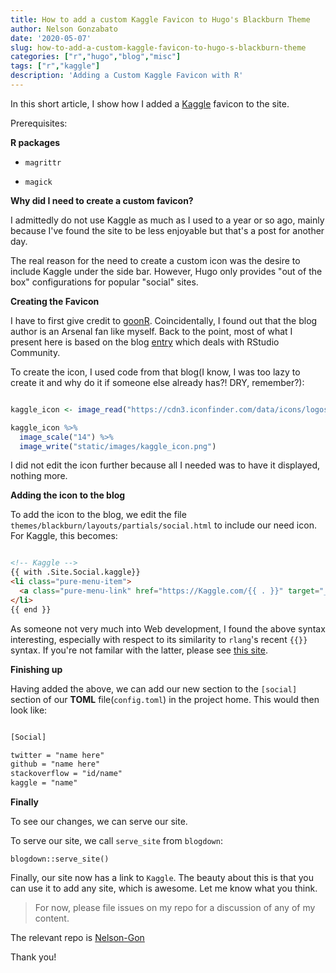 ```yaml
---
title: How to add a custom Kaggle Favicon to Hugo's Blackburn Theme
author: Nelson Gonzabato
date: '2020-05-07'
slug: how-to-add-a-custom-kaggle-favicon-to-hugo-s-blackburn-theme
categories: ["r","hugo","blog","misc"]
tags: ["r","kaggle"]
description: 'Adding a Custom Kaggle Favicon with R'
---
```


In this short article, I show how I added a [Kaggle](https://www.kaggle.com) favicon to the site.

Prerequisites:

**R packages**

* `magrittr`

* `magick`

**Why did I need to create a custom favicon?**

I admittedly do not use Kaggle as much as I used to a year or so ago, mainly because I've found the site to be less enjoyable but that's a post for another day. 

The real reason for the need to create a custom icon was the desire to include Kaggle under the  side bar. However, Hugo only provides "out of the box" configurations for popular "social" sites.

**Creating the Favicon**

I have to first give credit to [goonR](https://tbradley1013.github.io/). Coincidentally, I found out that the blog author is an Arsenal fan like myself. Back to the point, most of what I present here is based on the blog [entry](https://tbradley1013.github.io/2018/08/24/add-rstudio-community-to-your-blogs-social-links/) which deals with RStudio Community.

To create the icon, I used code from that blog(I know, I was too lazy to create it and why do it if someone else already has?! DRY, remember?):

```r

kaggle_icon <- image_read("https://cdn3.iconfinder.com/data/icons/logos-and-brands-adobe/512/189_Kaggle-512.png")

kaggle_icon %>% 
  image_scale("14") %>% 
  image_write("static/images/kaggle_icon.png")

```

I did not edit the icon further because all I needed was to have it displayed, nothing more.

**Adding the icon to the blog**

To add the icon to the blog, we edit the file `themes/blackburn/layouts/partials/social.html` to include our need icon. For Kaggle, this becomes:

```html

<!-- Kaggle -->
{{ with .Site.Social.kaggle}}
<li class="pure-menu-item">
  <a class="pure-menu-link" href="https://Kaggle.com/{{ . }}" target="_blank"><img src = "/images/kaggle_icon.png" id = "kaggle-icon">Kaggle</a>
</li>
{{ end }}

```

As someone not very much into Web development, I found the above syntax interesting, especially with respect to its similarity to `rlang`'s recent `{{}}` syntax. If you're not familar with the latter, please see [this site](https://www.tidyverse.org/blog/2019/06/rlang-0-4-0/).

**Finishing up**

Having added the above, we can add our new section to the `[social]` section of our **TOML** file(`config.toml`) in the project home. This would then look like:

```html

[Social]

twitter = "name here"
github = "name here"
stackoverflow = "id/name"
kaggle = "name"

```

**Finally**

To see our changes, we can serve our site.

To serve our site, we call `serve_site` from `blogdown`:

`blogdown::serve_site()`

Finally, our site now has a link to `Kaggle`. The beauty about this is that you can use it to add any site, which is awesome. Let me know what you think. 

>For now, please file issues on my repo for a discussion of any of my content.

The relevant repo is [Nelson-Gon](https://www.github.com/nelson-gon.github.io)

Thank you!